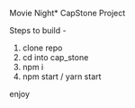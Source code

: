 Movie Night* CapStone Project

Steps to build -

1. clone repo
2. cd into cap_stone
3. npm i
4. npm start / yarn start

enjoy